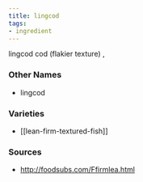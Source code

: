 ```yaml
---
title: lingcod
tags:
- ingredient
---
```

lingcod cod (flakier texture) ,

### Other Names

* lingcod

### Varieties

* [[lean-firm-textured-fish]]

### Sources
* http://foodsubs.com/Ffirmlea.html
